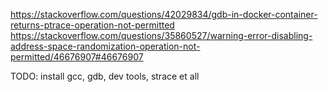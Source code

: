 https://stackoverflow.com/questions/42029834/gdb-in-docker-container-returns-ptrace-operation-not-permitted
https://stackoverflow.com/questions/35860527/warning-error-disabling-address-space-randomization-operation-not-permitted/46676907#46676907

TODO: install gcc, gdb, dev tools, strace et all

